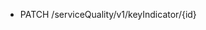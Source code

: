<!--
    ATTENTION: This file was generated via gradle!
               Do NOT manually edit this file! Any such changes will be overwritten!
-->

* PATCH /serviceQuality/v1/keyIndicator/{id}
